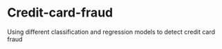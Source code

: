 # Credit-card-fraud
Using different classification and regression models to detect credit card fraud

